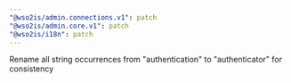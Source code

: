 ```yaml
---
"@wso2is/admin.connections.v1": patch
"@wso2is/admin.core.v1": patch
"@wso2is/i18n": patch
---
```


Rename all string occurrences from "authentication" to "authenticator" for consistency
